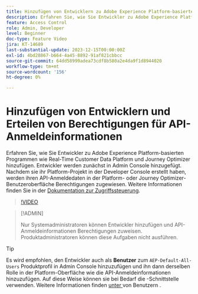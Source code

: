 ```yaml
---
title: Hinzufügen von Entwicklern zu Adobe Experience Platform-basierten Programmen
description: Erfahren Sie, wie Sie Entwickler zu Adobe Experience Platform-basierten Anwendungen hinzufügen und API-Anmeldeinformationen Berechtigungen erteilen
feature: Access Control
role: Admin, Developer
level: Beginner
doc-type: Feature Video
jira: KT-14689
last-substantial-update: 2023-12-15T00:00:00Z
exl-id: 4bd28867-b664-4a45-8892-91af821cbbcc
source-git-commit: 64dd58999adea73cdf8b580a2e4da9f1d8944020
workflow-type: tm+mt
source-wordcount: '156'
ht-degree: 0%

---
```


# Hinzufügen von Entwicklern und Erteilen von Berechtigungen für API-Anmeldeinformationen

Erfahren Sie, wie Sie Entwickler zu Adobe Experience Platform-basierten Programmen wie Real-Time Customer Data Platform und Journey Optimizer hinzufügen. Entwickler werden zunächst in Admin Console hinzugefügt. Nachdem sie ihr Platform-Projekt in der Developer Console erstellt haben, werden ihren API-Anmeldedaten in der Platform- oder Journey Optimizer-Benutzeroberfläche Berechtigungen zugewiesen. Weitere Informationen finden Sie in der [Dokumentation zur Zugriffssteuerung](https://experienceleague.adobe.com/docs/experience-platform/access-control/home.html?lang=de).

>[!VIDEO](https://video.tv.adobe.com/v/3426407?learn=on&enablevpops)

>[!ADMIN]
>
>Nur Systemadministratoren können Entwickler hinzufügen und API-Anmeldeinformationen Berechtigungen zuweisen. Produktadministratoren können diese Aufgaben nicht ausführen.

>[!TIP]
>
>Es wird empfohlen, den Entwickler auch als **Benutzer** zum `AEP-Default-All-Users` Produktprofil in Admin Console hinzuzufügen und ihn dann derselben Rolle in der Platform-Oberfläche wie die API-Anmeldeinformationen hinzuzufügen. Auf diese Weise können sie bei Bedarf die -Schnittstelle verwenden. Weitere Informationen finden [ unter ](add-users.md) von Benutzern .
